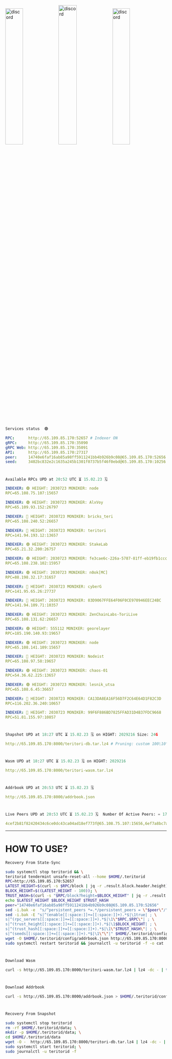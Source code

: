 [<img src='https://user-images.githubusercontent.com/83868103/215836529-812ac1b8-029f-4f5d-bb72-8539c308b0f4.png' alt='discord'  width='33%'>](https://github.com/romanv1812/Teritori/blob/main/data/mainnet_guide.md)[<img src='https://user-images.githubusercontent.com/83868103/215836572-1ace2f52-bfa5-452a-a9bd-1382169bc8f2.png' alt='discord'  width='33.39%'>](https://restake.app/teritori/torivaloper1qy38xmcrnht0kt5c5fryvl8llrpdwer6atxj5u/stake)[<img src='https://user-images.githubusercontent.com/83868103/215836599-cb1990d2-2e43-4fc2-898a-c373bcb64677.png' alt='discord'  width='33%'>](https://restake.app/teritori/torivaloper1qy38xmcrnht0kt5c5fryvl8llrpdwer6atxj5u/stake)
```python
Services status  🟢
```
```YAML
RPC:      http://65.109.85.170:52657 # Indexer ON
gRPC:     http://65.109.85.170:35090
gRPC Web: http://65.109.85.170:35091
API:      http://65.109.85.170:27317
peer:     14740e6faf16ab85a98ff5911241bb4b926b9c08@65.109.85.170:52656
seed:     3402bc832e2c1635a245b1301f0737b5f46f0ebd@65.109.85.170:10256
```
#
```python
Available RPCs UPD at 20:52 UTC ⏳ 15.02.23 🗓️ 
```
```YAML
INDEXER: 🟢 HEIGHT: 2030723 MONIKER: node
RPC=65.108.75.107:15657

INDEXER: 🟢 HEIGHT: 2030723 MONIKER: AlxVoy
RPC=65.109.93.152:26797

INDEXER: 🔴 HEIGHT: 2030723 MONIKER: bricks_teri
RPC=65.108.240.52:26657

INDEXER: 🔴 HEIGHT: 2030723 MONIKER: teritori
RPC=141.94.193.12:13657

INDEXER: 🟢 HEIGHT: 2030723 MONIKER: StakeLab
RPC=65.21.32.200:26757

INDEXER: 🟢 HEIGHT: 2030723 MONIKER: fe3cae6c-226a-5787-81ff-eb19fb1cccce
RPC=65.108.238.102:15957

INDEXER: 🟢 HEIGHT: 2030723 MONIKER: n0ok[MC]
RPC=88.198.32.17:31657

INDEXER: 🔴 HEIGHT: 2030723 MONIKER: cyberG
RPC=141.95.65.26:27737

INDEXER: 🔴 HEIGHT: 2030723 MONIKER: 83D9067FFE64F06F0CE970946EEC24BC
RPC=141.94.109.71:10357

INDEXER: 🟢 HEIGHT: 2030723 MONIKER: ZenChainLabs-ToriLive
RPC=65.108.131.62:26657

INDEXER: 🟢 HEIGHT: 555112 MONIKER: georelayer
RPC=185.190.140.93:19657

INDEXER: 🟢 HEIGHT: 2030723 MONIKER: node
RPC=65.108.141.109:15657

INDEXER: 🔴 HEIGHT: 2030723 MONIKER: Nodeist
RPC=65.108.97.58:19657

INDEXER: 🟢 HEIGHT: 2030723 MONIKER: chaos-01
RPC=54.36.62.225:13657

INDEXER: 🟢 HEIGHT: 2030723 MONIKER: lesnik_utsa
RPC=65.108.6.45:36657

INDEXER: 🔴 HEIGHT: 2030723 MONIKER: CA13DA8EA16F56D7F2C64E64D1F82C3D
RPC=116.202.36.240:10657

INDEXER: 🔴 HEIGHT: 2030723 MONIKER: 99F6F886BD7825FFAD31D4B37FDC9668
RPC=51.81.155.97:10857

```
#
```python
Shapshot UPD at 18:27 UTC ⏳ 15.02.23 🗓️ on HIGHT: 2029216 Size: 24G
```
```YAML
http://65.109.85.170:8000/teritori-db.tar.lz4 # Pruning: custom 100\10\100 Indexer kv
```
#
```python
Wasm UPD at 18:27 UTC ⏳ 15.02.23 🗓️ on HIGHT: 2029216
```
```YAML
http://65.109.85.170:8000/teritori-wasm.tar.lz4
```
#
```python
Addrbook UPD at 20:53 UTC ⏳ 15.02.23 🗓️ 
```
```YAML
http://65.109.85.170:8000/addrbook.json
```
#
```python
Live Peers UPD at 20:53 UTC ⏳ 15.02.23 🗓️  Number Of Active Peers: = 17
```
```YAML
4cef2b81f82420434c6ce0dc43ca04ad18ef773f@65.108.75.107:15656,6ef7a8bc7a3cc0856594f12570e8f2282a099dcf@65.109.93.152:26796,a57b53a46e6f473b42a6db6e0c0f216b1611efcb@65.108.240.52:26656,317d9a102d4a04337c65571c18df0e98269dce87@141.94.193.12:13656,a06fbbb9ace823ae28a696a91daa2d0644653c28@65.21.32.200:26756,2b4f46e601fb4ede2a0c98976337e3afdaa50dac@65.108.238.102:15956,e3374c3d25a36f06662fa150043e5e6529d11570@88.198.32.17:31656,e3b906fefa58783395fcf72086c698707908a558@141.95.65.26:27736,45f2d4f8ed2ef8d71a257cdeed27123f5fe3bef4@141.94.109.71:10356,8e9624292123624e4eddc3f43189f08a0424127e@65.108.131.62:26656,8a34095a1b88208ae02e2d6fe3bd0dd92aa2d404@185.190.140.93:19656,5cabaab828aea4bcc60e20c5a87b469c43023557@65.108.141.109:15656,a043a97266360ff45781a9fc9392aedc16494c59@65.108.97.58:19656,10a19941e819a9a89873398b1d52794929d245a0@54.36.62.225:13656,46b7ae20e3cc4264076a91c3601f3894a021a80d@65.108.6.45:36656,d40face481bc00a617d9a29c39be412a776e28c2@116.202.36.240:10656,3bd3a20d7c8a26a20927289a7a6bffecf71de53e@51.81.155.97:10856
```
---
# HOW TO USE?
```python
Recovery From State-Sync
```
```bash
sudo systemctl stop teritorid && \
teritorid tendermint unsafe-reset-all --home $HOME/.teritorid
RPC=http://65.109.85.170:52657
LATEST_HEIGHT=$(curl -s $RPC/block | jq -r .result.block.header.height); \
BLOCK_HEIGHT=$((LATEST_HEIGHT - 100)); \
TRUST_HASH=$(curl -s "$RPC/block?height=$BLOCK_HEIGHT" | jq -r .result.block_id.hash)
echo $LATEST_HEIGHT $BLOCK_HEIGHT $TRUST_HASH
peer="14740e6faf16ab85a98ff5911241bb4b926b9c08@65.109.85.170:52656"
sed -i.bak -e  "s/^persistent_peers *=.*/persistent_peers = \"$peer\"/" $HOME/.teritorid/config/config.toml
sed -i.bak -E "s|^(enable[[:space:]]+=[[:space:]]+).*$|\1true| ; \
s|^(rpc_servers[[:space:]]+=[[:space:]]+).*$|\1\"$RPC,$RPC\"| ; \
s|^(trust_height[[:space:]]+=[[:space:]]+).*$|\1$BLOCK_HEIGHT| ; \
s|^(trust_hash[[:space:]]+=[[:space:]]+).*$|\1\"$TRUST_HASH\"| ; \
s|^(seeds[[:space:]]+=[[:space:]]+).*$|\1\"\"|" $HOME/.teritorid/config/config.toml
wget -O $HOME/.teritorid/config/addrbook.json http://65.109.85.170:8000/addrbook.json
sudo systemctl restart teritorid && journalctl -u teritorid -f -o cat
```
#
```python
Download Wasm
```
```bash
curl -s http://65.109.85.170:8000/teritori-wasm.tar.lz4 | lz4 -dc - | tar -xf - -C $HOME/.teritorid/data
```
#
```python
Download Addrbook
```
```bash
curl -s http://65.109.85.170:8000/addrbook.json > $HOME/.teritorid/config/addrbook.json
```
#
```python
Recovery From Snapshot
```
```bash
sudo systemctl stop teritorid
rm -rf $HOME/.teritorid/data; \
mkdir -p $HOME/.teritorid/data; \
cd $HOME/.teritorid/data
wget -O -  http://65.109.85.170:8000/teritori-db.tar.lz4 | lz4 -dc - | tar -xf - -C $HOME/.teritorid
sudo systemctl start teritorid; \
sudo journalctl -u teritorid -f
```
